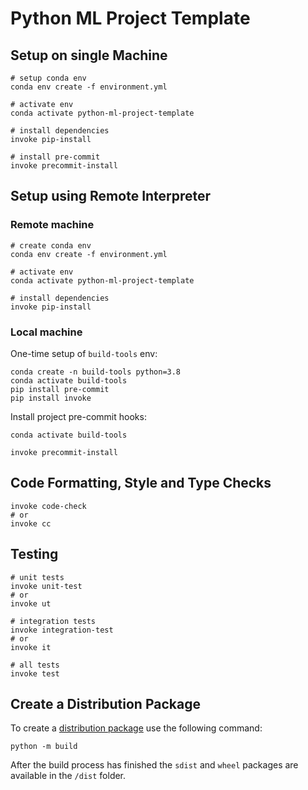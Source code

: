 # Python ML Project Template

## Setup on single Machine

```shell
# setup conda env
conda env create -f environment.yml

# activate env
conda activate python-ml-project-template

# install dependencies
invoke pip-install

# install pre-commit
invoke precommit-install
```

## Setup using Remote Interpreter

### Remote machine

```shell
# create conda env
conda env create -f environment.yml

# activate env
conda activate python-ml-project-template

# install dependencies
invoke pip-install
```

### Local machine

One-time setup of `build-tools` env:
```shell
conda create -n build-tools python=3.8
conda activate build-tools
pip install pre-commit
pip install invoke
```

Install project pre-commit hooks:
```shell
conda activate build-tools

invoke precommit-install
```

## Code Formatting, Style and Type Checks

```shell
invoke code-check
# or
invoke cc
```

## Testing

```shell
# unit tests
invoke unit-test
# or
invoke ut

# integration tests
invoke integration-test
# or
invoke it

# all tests
invoke test
```

## Create a Distribution Package

To create a [distribution package](https://packaging.python.org/en/latest/tutorials/packaging-projects/) use the following command:

```shell
python -m build
```

After the build process has finished the `sdist` and `wheel` packages are available in the `/dist` folder.
